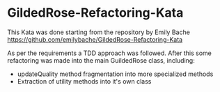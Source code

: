 # GildedRose-Refactoring-Kata

This Kata was done starting from the repository by Emily Bache https://github.com/emilybache/GildedRose-Refactoring-Kata

As per the requirements a TDD approach was followed. After this some refactoring was made into the main GuildedRose class, including:

- updateQuality method fragmentation into more specialized methods
- Extraction of utility methods into it's own class
